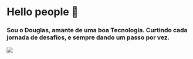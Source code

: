 <h1>Hello people 🌱</h1> 
<h3>Sou o Douglas, amante de uma boa Tecnologia. Curtindo cada jornada de desafios, e sempre dando um passo por vez. </h3>
<img src="https://habbo-gifs.s3.amazonaws.com/2263100884.gif">
